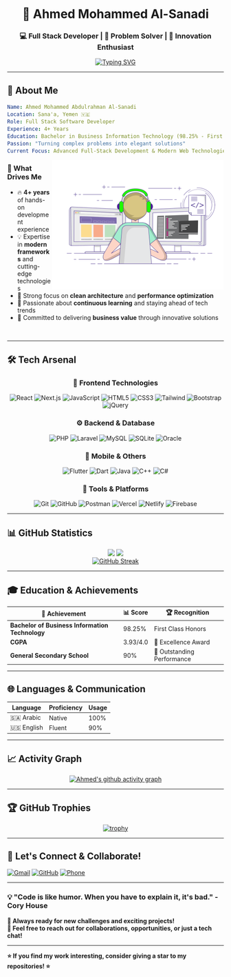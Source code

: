 <div align="center">
  
# 🚀 Ahmed Mohammed Al-Sanadi
### 💻 Full Stack Developer | 🎯 Problem Solver | 🌟 Innovation Enthusiast

[![Typing SVG](https://readme-typing-svg.herokuapp.com?font=Fira+Code&pause=1000&color=00D4FF&center=true&vCenter=true&width=800&lines=Full+Stack+Developer+with+4%2B+Years+Experience;React+%7C+Next.js+%7C+Laravel+Expert;Building+Scalable+%26+Modern+Applications;Passionate+About+Clean+Code+%26+Best+Practices)](https://git.io/typing-svg)

---

</div>

## 🌟 About Me

```yaml
Name: Ahmed Mohammed Abdulrahman Al-Sanadi
Location: Sana'a, Yemen 🇾🇪
Role: Full Stack Software Developer
Experience: 4+ Years
Education: Bachelor in Business Information Technology (98.25% - First Class Honors)
Passion: "Turning complex problems into elegant solutions"
Current Focus: Advanced Full-Stack Development & Modern Web Technologies
```

<img align="right" alt="Coding" width="400" src="https://raw.githubusercontent.com/devSouvik/devSouvik/master/gif3.gif">

### 🎯 What Drives Me
- 🔥 **4+ years** of hands-on development experience
- 💡 Expertise in **modern frameworks** and cutting-edge technologies
- 🎨 Strong focus on **clean architecture** and **performance optimization**
- 🚀 Passionate about **continuous learning** and staying ahead of tech trends
- 🤝 Committed to delivering **business value** through innovative solutions

<br clear="both"/>

---

## 🛠️ Tech Arsenal

<div align="center">

### 🎨 Frontend Technologies
![React](https://img.shields.io/badge/React-20232A?style=for-the-badge&logo=react&logoColor=61DAFB)
![Next.js](https://img.shields.io/badge/Next.js-000000?style=for-the-badge&logo=next.js&logoColor=white)
![JavaScript](https://img.shields.io/badge/JavaScript-F7DF1E?style=for-the-badge&logo=javascript&logoColor=black)
![HTML5](https://img.shields.io/badge/HTML5-E34F26?style=for-the-badge&logo=html5&logoColor=white)
![CSS3](https://img.shields.io/badge/CSS3-1572B6?style=for-the-badge&logo=css3&logoColor=white)
![Tailwind](https://img.shields.io/badge/Tailwind_CSS-38B2AC?style=for-the-badge&logo=tailwind-css&logoColor=white)
![Bootstrap](https://img.shields.io/badge/Bootstrap-563D7C?style=for-the-badge&logo=bootstrap&logoColor=white)
![jQuery](https://img.shields.io/badge/jQuery-0769AD?style=for-the-badge&logo=jquery&logoColor=white)

### ⚙️ Backend & Database
![PHP](https://img.shields.io/badge/PHP-777BB4?style=for-the-badge&logo=php&logoColor=white)
![Laravel](https://img.shields.io/badge/Laravel-FF2D20?style=for-the-badge&logo=laravel&logoColor=white)
![MySQL](https://img.shields.io/badge/MySQL-00000F?style=for-the-badge&logo=mysql&logoColor=white)
![SQLite](https://img.shields.io/badge/SQLite-07405E?style=for-the-badge&logo=sqlite&logoColor=white)
![Oracle](https://img.shields.io/badge/Oracle-F80000?style=for-the-badge&logo=oracle&logoColor=white)

### 📱 Mobile & Others
![Flutter](https://img.shields.io/badge/Flutter-02569B?style=for-the-badge&logo=flutter&logoColor=white)
![Dart](https://img.shields.io/badge/Dart-0175C2?style=for-the-badge&logo=dart&logoColor=white)
![Java](https://img.shields.io/badge/Java-ED8B00?style=for-the-badge&logo=java&logoColor=white)
![C++](https://img.shields.io/badge/C%2B%2B-00599C?style=for-the-badge&logo=c%2B%2B&logoColor=white)
![C#](https://img.shields.io/badge/C%23-239120?style=for-the-badge&logo=c-sharp&logoColor=white)

### 🔧 Tools & Platforms
![Git](https://img.shields.io/badge/Git-F05032?style=for-the-badge&logo=git&logoColor=white)
![GitHub](https://img.shields.io/badge/GitHub-100000?style=for-the-badge&logo=github&logoColor=white)
![Postman](https://img.shields.io/badge/Postman-FF6C37?style=for-the-badge&logo=postman&logoColor=white)
![Vercel](https://img.shields.io/badge/Vercel-000000?style=for-the-badge&logo=vercel&logoColor=white)
![Netlify](https://img.shields.io/badge/Netlify-00C7B7?style=for-the-badge&logo=netlify&logoColor=white)
![Firebase](https://img.shields.io/badge/Firebase-039BE5?style=for-the-badge&logo=Firebase&logoColor=white)

</div>

---

## 📊 GitHub Statistics

<div align="center">
  
<img height="180em" src="https://github-readme-stats.vercel.app/api?username=ahmedalsanadi&show_icons=true&theme=tokyonight&include_all_commits=true&count_private=true"/>
<img height="180em" src="https://github-readme-stats.vercel.app/api/top-langs/?username=ahmedalsanadi&layout=compact&langs_count=7&theme=tokyonight"/>

</div>

<div align="center">
  <a href="https://git.io/streak-stats">
    <img src="https://streak-stats.demolab.com/?user=ahmedalsanadi&theme=tokyonight" alt="GitHub Streak"/>
  </a>
</div>

---

## 🎓 Education & Achievements

| 🎯 Achievement | 📊 Score | 🏆 Recognition |
|---|---|---|
| **Bachelor of Business Information Technology** | 98.25% | First Class Honors |
| **CGPA** | 3.93/4.0 | 🥇 Excellence Award |
| **General Secondary School** | 90% | 🌟 Outstanding Performance |

---

## 🌐 Languages & Communication

| Language | Proficiency | Usage |
|----------|-------------|-------|
| 🇸🇦 Arabic | Native | 100% |
| 🇺🇸 English | Fluent | 90% |

---

## 📈 Activity Graph

<p align="center">
  <a href="https://github.com/ashutosh00710/github-readme-activity-graph">
    <img src="https://github-readme-activity-graph.vercel.app/graph?username=ahmedalsanadi&theme=tokyo-night" alt="Ahmed's github activity graph"/>
  </a>
</p>

---

## 🏆 GitHub Trophies

<p align="center">
  <a href="https://github.com/ryo-ma/github-profile-trophy">
    <img src="https://github-profile-trophy.vercel.app/?username=ahmedalsanadi&theme=onedark&column=7" alt="trophy"/>
  </a>
</p>

---

## 🤝 Let's Connect & Collaborate!

[![Gmail](https://img.shields.io/badge/Gmail-D14836?style=for-the-badge&logo=gmail&logoColor=white)](mailto:ahmedalsanadi40@gmail.com)
[![GitHub](https://img.shields.io/badge/GitHub-100000?style=for-the-badge&logo=github&logoColor=white)](https://github.com/ahmedalsanadi)
[![Phone](https://img.shields.io/badge/Phone-25D366?style=for-the-badge&logo=whatsapp&logoColor=white)](tel:+967736333377)

---

### 💡 "Code is like humor. When you have to explain it, it's bad." - Cory House

**🚀 Always ready for new challenges and exciting projects!**  
**📧 Feel free to reach out for collaborations, opportunities, or just a tech chat!**

---

**⭐ If you find my work interesting, consider giving a star to my repositories! ⭐**
